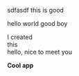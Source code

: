 sdfasdf
this is good

hello world
good boy

I created  
this\
hello, nice to meet you

<question source="demofileYdwH5QID" />

**Cool app**